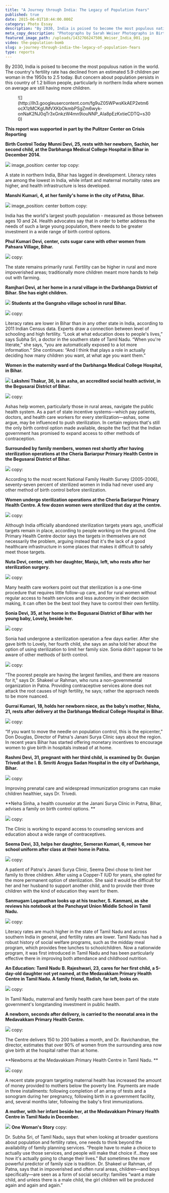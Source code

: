 ```yaml
---
title: "A Journey through India: The Legacy of Population Fears"
published: true
date: 2015-06-01T10:44:00.000Z
category: Photo Essay
description: "By 2030, India is poised to become the most populous nation in the world. The country\'s fertility rate has declined from an estimated 5.9 children per woman in the 1950s to 2.5 today. But concern about population persists in this country of 1.2 billion people, particularly in northern India where women on average are still having more children. "
meta_copy_description: "Photographs by Sarah Weiser Photographs in Birth Control Today: Karla Torres / Human Rights Law Network This report was supported in part by the Pulitzer Center on Crisis Reporting "
featured_image_path: /uploads/1432766247506_Weiser_India_001.jpg
video: the-population-bomb
slug: a-journey-through-india-the-legacy-of-population-fears
type: reports
---
```


By 2030, India is poised to become the most populous nation in the world. The country's fertility rate has declined from an estimated 5.9 children per woman in the 1950s to 2.5 today. But concern about population persists in this country of 1.2 billion people, particularly in northern India where women on average are still having more children.

<figure data-type="image" class="wy-figure-small wy-figure-left">![](http://lh3.googleusercontent.com/fg9uZ05WPwsKkAEP2etm6ocX1zMCKgUMVXKbOkmbPSgZm6wyk-onNaK2NJ0qTr3xGnkzW4mn9iouNNP_AIa8pEzKxtieCDTQ=s300)</figure>

**This report was supported in part by the Pulitzer Center on Crisis Reporting**

**Birth Control Today**
**Munni Devi, 25, rests with her newborn, Sachin, her second child, at the Darbhanga Medical College Hospital in Bihar in December 2014.**

![](/webhook-uploads/1433137843560_Weiser_India_002-1600px.jpg)
image_position: center top
copy:

<span class="s1">A state in northern India, Bihar has lagged in development. Literacy rates are among the lowest in India, while infant and maternal mortality rates are higher, and health infrastructure is less developed.</span>

**Manshi Kumari, 4, at her family's home in the city of Patna, Bihar.**

![](/webhook-uploads/1433137909806_Weiser_India_003-1600px.jpg)
image_position: center bottom
copy:

<span class="s1">India has the world's largest youth population - measured as those between ages 10 and 24\. Health advocates say that in order to better address the needs of such a large young population, there needs to be greater investment in a wide range of birth control options.</span>

**Phul Kumari Devi, center, cuts sugar cane with other women from Pahsara Village, Bihar.**

![](/webhook-uploads/1433138036351_Weiser_India_004-1600px.jpg)
copy:

<span class="s1">The state remains primarily rural. Fertility can be higher in rural and more impoverished areas; traditionally more children meant more hands to help out with farming.</span>

**Ramjhari Devi, at her home in a rural village in the Darbhanga District of Bihar. She has eight children.**

![](/webhook-uploads/1433138112069_Weiser_India_005-1600px.jpg)
**Students at the Gangraho village school in rural Bihar.**

![](/webhook-uploads/1433138191704_Weiser_India_006-1600px.jpg)
copy:

<span class="s1">Literacy rates are lower in Bihar than in any other state in India, according to 2011 Indian Census data. Experts draw a connection between level of schooling and high fertility. “Look at what education does to people's lives,” says Subha Sri, a doctor in the southern state of Tamil Nadu. “When you're literate,” she says, “you are automatically exposed to a lot more information.” She continues: “And I think that plays a role in actually deciding how many children you want, at what age you want them.”</span>

**Women in the maternity ward of the Darbhanga Medical College Hospital, in Bihar.**

![](/webhook-uploads/1433138220068_Weiser_India_008-1600px.jpg)
**Lakshmi Thakur, 36, is an asha, an accredited social health activist, in the Begusarai District of Bihar.**

![](/webhook-uploads/1433138267743_Weiser_India_009-1600px.jpg)
copy:

<span class="s1">Ashas help women, particularly those in rural areas, navigate the public health system. As a part of state incentive systems—which pay patients, doctors, and health care workers for every sterilization—ashas, some argue, may be influenced to push sterilization. In certain regions that's still the only birth control option made available, despite the fact that the Indian government has promised to expand access to other methods of contraception.</span>

**Surrounded by family members, women rest shortly after having sterilization operations at the Cheria Bariarpur Primary Health Centre in the Begusarai District of Bihar.**

![](/webhook-uploads/1433138304674_Weiser_India_010-1600px.jpg)
copy:

<span class="s1">According to the most recent National Family Health Survey (2005-2006), seventy-seven percent of sterilized women in India had never used any other method of birth control before sterilization.</span>

**Women undergo sterilization operations at the Cheria Bariarpur Primary Health Centre. A few dozen women were sterilized that day at the centre.**

![](/webhook-uploads/1433138329637_Weiser_India_013-1600px.jpg)
copy:

<span class="s1">Although India officially abandoned sterilization targets years ago, unofficial targets remain in place, according to people working on the ground. One Primary Health Centre doctor says the targets in themselves are not necessarily the problem, arguing instead that it's the lack of a good healthcare infrastructure in some places that makes it difficult to safely meet those targets.</span>

**Nuta Devi, center, with her daughter, Manju, left, who rests after her sterilization surgery.**

![](/webhook-uploads/1433138384523_Weiser_India_012-1600px.jpg)
copy:

<span class="s1">Many health care workers point out that sterilization is a one-time procedure that requires little follow-up care, and for rural women without regular access to health services and less autonomy in their decision making, it can often be the best tool they have to control their own fertility.</span>

**Sonia Devi, 35, at her home in the Begusarai District of Bihar with her young baby, Lovely, beside her.**

![](/webhook-uploads/1433138419836_Weiser_India_014-1600px.jpg)
copy:

<span class="s1">Sonia had undergone a sterilization operation a few days earlier. After she gave birth to Lovely, her fourth child, she says an asha told her about the option of using sterilization to limit her family size. Sonia didn't appear to be aware of other methods of birth control.</span>

![](/webhook-uploads/1433140214692_a-changing-approach_v8.png)
copy:

“The poorest people are having the largest families, and there are reasons for it,” says Dr. Shakeel ur Rahman, who runs a non-governmental organization in Patna. Providing contraceptive services alone does not attack the root causes of high fertility, he says; rather the approach needs to be more nuanced.

**Gurrai Kumari, 18, holds her newborn niece, as the baby’s mother, Nisha, 21, rests after delivery at the Darbhanga Medical College Hospital in Bihar.**

![](/webhook-uploads/1433138515880_Weiser_India_020-1600px.jpg)
copy:

<span class="s1">“If you want to move the needle on population control, this is the epicenter,” Don Douglas, Director of Patna's Janani Surya Clinic says about the region. In recent years Bihar has started offering monetary incentives to encourage women to give birth in hospitals instead of at home.</span>

**Rashmi Devi, 31, pregnant with her third child, is examined by Dr. Gunjan Trivedi at the I. B. Smriti Arogya Sadan Hospital in the city of Darbhanga, Bihar.**

![](/webhook-uploads/1433138553632_Weiser_India_019-1600px.jpg)
copy:

<span class="s1">Improving prenatal care and widespread immunization programs can make children healthier, says Dr. Trivedi.</span>

**Neha Sinha, a health counselor at the Janani Surya Clinic in Patna, Bihar, advises a family on birth control options. **

![](/webhook-uploads/1433138586500_Weiser_India_015-1600px.jpg)
copy:

<span class="s1">The Clinic is working to expand access to counseling services and education about a wide range of contraceptives.</span>

**Seema Devi, 33, helps her daughter, Semeran Kumari, 6, remove her school uniform after class at their home in Patna.**

![](/webhook-uploads/1433138629027_Weiser_India_016-1600px.jpg)
copy:

<span class="s1">A patient of Patna's Janani Surya Clinic, Seema Devi chose to limit her family to three children. After using a Copper-T IUD for years, she opted for the more permanent option of sterilization. She said it would be difficult for her and her husband to support another child, and to provide their three children with the kind of education they want for them.</span>

**Sanmugam Loganathan looks up at his teacher, S. Kanmani, as she reviews his notebook at the Panchayat Union Middle School in Tamil Nadu.**

![](/webhook-uploads/1433138737897_Weiser_India_017-1600px.jpg)
copy:

Literacy rates are much higher in the state of Tamil Nadu and across southern India in general, and fertility rates are lower. Tamil Nadu has had a robust history of social welfare programs, such as the midday meal program, which provides free lunches to schoolchildren. Now a nationwide program, it was first introduced in Tamil Nadu and has been particularly effective there in improving both attendance and childhood nutrition.

**An Education: Tamil Nadu**
**B. Rajeshwari, 23, cares for her first child, a 5-day-old daughter not yet named, at the Medavakkam Primary Health Centre in Tamil Nadu. A family friend, Radish, far left, looks on.**

![](/webhook-uploads/1433138777763_Weiser_India_023-1600px.jpg)
copy:

<span class="s1">In Tamil Nadu, maternal and family health care have been part of the state government's longstanding investment in public health.</span>

**A newborn, seconds after delivery, is carried to the neonatal area in the Medavakkam Primary Health Centre.**

![](/webhook-uploads/1433138814623_Weiser_India_021-1600px.jpg)
copy:

<span class="s1">The Centre delivers 150 to 200 babies a month, and Dr. Ravichandran, the director, estimates that over 90% of women from the surrounding area now give birth at the hospital rather than at home.</span>

**Newborns at the Medavakkam Primary Health Centre in Tamil Nadu. **

![](/webhook-uploads/1433138861620_Weiser_India_022-1600px.jpg)
copy:

<span class="s1">A recent state program targeting maternal health has increased the amount of money provided to mothers below the poverty line. Payments are made in three installments: following completion of an array of tests and a sonogram during her pregnancy, following birth in a government facility, and, several months later, following the baby's first immunizations.</span>

**A mother, with her infant beside her, at the Medavakkam Primary Health Centre in Tamil Nadu in December.**

![](/webhook-uploads/1433138884965_Weiser_India_024-1600px.jpg)
**One Woman's Story**
copy:

<span class="s1">Dr. Subha Sri, of Tamil Nadu, says that when looking at broader questions about population and fertility rates, one needs to think beyond the availability of family planning services. “People have to make a choice to actually use those services, and people will make that choice if...they see how it's actually going to change their lives.” But sometimes the more powerful predictor of family size is tradition. Dr. Shakeel ur Rahman, of Patna, says that in impoverished and often rural areas, children—and boys specifically—are seen as a form of social security: families “want a male child, and unless there is a male child, the girl children will be produced again and again and again.”</span>

